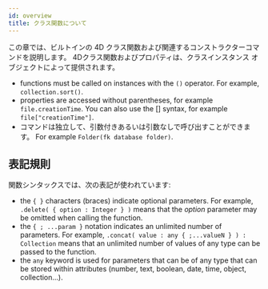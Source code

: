 ```yaml
---
id: overview
title: クラス関数について
---
```


この章では、ビルトインの 4D クラス関数および関連するコンストラクターコマンドを説明します。 4Dクラス関数およびプロパティは、クラスインスタンス オブジェクトによって提供されます。

- functions must be called on instances with the `()` operator. For example, `collection.sort()`.
- properties are accessed without parentheses, for example `file.creationTime`. You can also use the [] syntax, for example `file["creationTime"]`.
- コマンドは独立して、引数付きあるいは引数なしで呼び出すことができます。 For example `Folder(fk database folder)`.

## 表記規則

関数シンタックスでは、次の表記が使われています:

- the `{ }` characters (braces) indicate optional parameters. For example, `.delete( { option : Integer } )` means that the _option_ parameter may be omitted when calling the function.
- the `{ ; ...param }` notation indicates an unlimited number of parameters. For example, `.concat( value : any { ;...valueN } ) : Collection` means that an unlimited number of values of any type can be passed to the function.
- the `any` keyword is used for parameters that can be of any type that can be stored within attributes (number, text, boolean, date, time, object, collection...).
